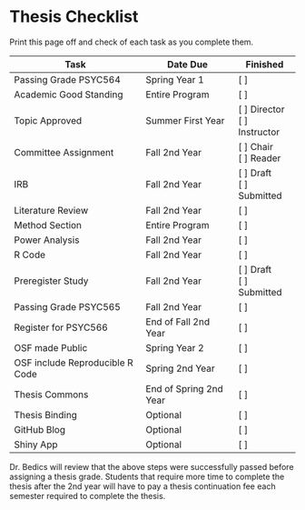 # Thesis Checklist

Print this page off and check of each task as you complete them. 


| Task           | Date Due | Finished | 
|----------------|---------------|-----------|
| Passing Grade PSYC564 | Spring Year 1 | [ ] |
| Academic Good Standing | Entire Program  | [ ]  |
| Topic Approved | Summer First Year | [ ] Director<br/>[ ] Instructor |
| Committee Assignment | Fall 2nd Year | [ ] Chair<br/>[ ] Reader |
| IRB | Fall 2nd Year  | [ ] Draft<br/>[ ] Submitted |
| Literature Review |Fall 2nd Year  | [ ]  |
| Method Section | Entire Program | [ ]  |
| Power Analysis | Fall 2nd Year | [ ]  |
| R Code | Fall 2nd Year  | [ ]  |
| Preregister Study | Fall 2nd Year | [ ] Draft<br/>[ ] Submitted |
| Passing Grade PSYC565 | Fall 2nd Year | [ ]  |
| Register for PSYC566 | End of Fall 2nd Year  | [ ]  |
| OSF made Public | Spring Year 2  | [ ]  |
| OSF include Reproducible R Code | Spring 2nd Year  | [ ]  |
| Thesis Commons | End of Spring 2nd Year | [ ]  |
| Thesis Binding | Optional | [ ]  |
| GitHub Blog | Optional | [ ]  |
| Shiny App | Optional | [ ]  |

Dr. Bedics will review that the above steps were successfully passed before assigning a thesis grade. Students that require more time to complete the thesis after the 2nd year will have to pay a thesis continuation fee each semester required to complete the thesis. 

